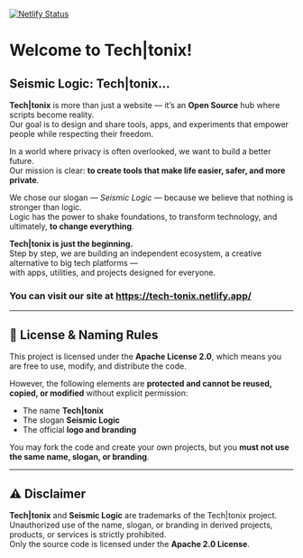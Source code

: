 [![Netlify Status](https://api.netlify.com/api/v1/badges/a5be8a3d-8ea4-48aa-8759-0c493e72d294/deploy-status)](https://app.netlify.com/projects/tech-tonix/deploys?branch=main)
# Welcome to Tech|tonix!  
## Seismic Logic: Tech|tonix...

**Tech|tonix** is more than just a website — it’s an **Open Source** hub where scripts become reality.  
Our goal is to design and share tools, apps, and experiments that empower people while respecting their freedom.  

In a world where privacy is often overlooked, we want to build a better future.  
Our mission is clear: **to create tools that make life easier, safer, and more private**.  

We chose our slogan — *Seismic Logic* — because we believe that nothing is stronger than logic.  
Logic has the power to shake foundations, to transform technology, and ultimately, **to change everything**.  

**Tech|tonix is just the beginning.**  
Step by step, we are building an independent ecosystem, a creative alternative to big tech platforms —  
with apps, utilities, and projects designed for everyone.

### You can visit our site at https://tech-tonix.netlify.app/

---

## 📜 License & Naming Rules  

This project is licensed under the **Apache License 2.0**, which means you are free to use, modify, and distribute the code.  

However, the following elements are **protected and cannot be reused, copied, or modified** without explicit permission:  
- The name **Tech|tonix**  
- The slogan **Seismic Logic**  
- The official **logo and branding**  

You may fork the code and create your own projects, but you **must not use the same name, slogan, or branding**.  

---

## ⚠️ Disclaimer  

**Tech|tonix** and **Seismic Logic** are trademarks of the Tech|tonix project.  
Unauthorized use of the name, slogan, or branding in derived projects, products, or services is strictly prohibited.  
Only the source code is licensed under the **Apache 2.0 License**.  
